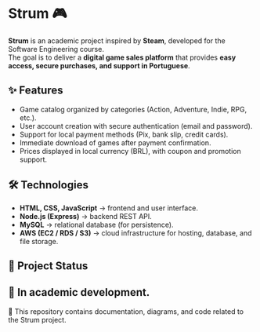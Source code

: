 # Strum 🎮

**Strum** is an academic project inspired by **Steam**, developed for the Software Engineering course.  
The goal is to deliver a **digital game sales platform** that provides **easy access, secure purchases, and support in Portuguese**.

## ✨ Features
- Game catalog organized by categories (Action, Adventure, Indie, RPG, etc.).  
- User account creation with secure authentication (email and password).  
- Support for local payment methods (Pix, bank slip, credit cards).  
- Immediate download of games after payment confirmation.  
- Prices displayed in local currency (BRL), with coupon and promotion support.  

## 🛠️ Technologies
- **HTML, CSS, JavaScript** → frontend and user interface.  
- **Node.js (Express)** → backend REST API.  
- **MySQL** → relational database (for persistence).  
- **AWS (EC2 / RDS / S3)** → cloud infrastructure for hosting, database, and file storage.  

## 📌 Project Status
🚧 In academic development.  
---

🔗 This repository contains documentation, diagrams, and code related to the Strum project.
